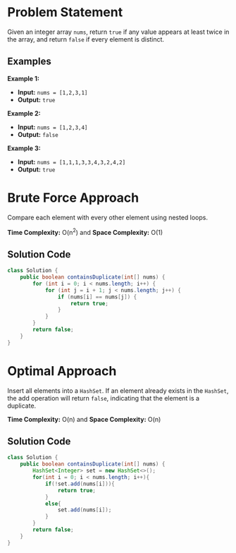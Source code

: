 # Problem Statement

Given an integer array `nums`, return `true` if any value appears at least twice in the array, and return `false` if every element is distinct.

## Examples

**Example 1:**

- **Input:** `nums = [1,2,3,1]`
- **Output:** `true`

**Example 2:**

- **Input:** `nums = [1,2,3,4]`
- **Output:** `false`

**Example 3:**

- **Input:** `nums = [1,1,1,3,3,4,3,2,4,2]`
- **Output:** `true`

# Brute Force Approach 

Compare each element with every other element using nested loops. 

**Time Complexity:** O(n<sup>2</sup>) and **Space Complexity:** O(1)

## Solution Code

```java
class Solution {
    public boolean containsDuplicate(int[] nums) {        
        for (int i = 0; i < nums.length; i++) {
            for (int j = i + 1; j < nums.length; j++) {
                if (nums[i] == nums[j]) {
                    return true;
                }
            }
        }
        return false;
    }
}
```

# Optimal Approach 

Insert all elements into a `HashSet`. If an element already exists in the `HashSet`, the add operation will return `false`, indicating that the element is a duplicate. 

**Time Complexity:** O(n) and **Space Complexity:** O(n)

## Solution Code

```java
class Solution {
    public boolean containsDuplicate(int[] nums) {
        HashSet<Integer> set = new HashSet<>();
        for(int i = 0; i < nums.length; i++){
            if(!set.add(nums[i])){
                return true;
            }
            else{
                set.add(nums[i]);
            }
        }
        return false;
    }
}
```
